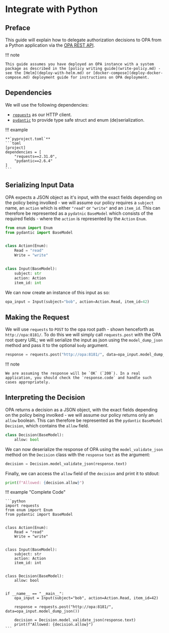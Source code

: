 # Integrate with Python

## Preface

This guide will explain how to delegate authorization decisions to OPA from a Python application via the [OPA REST API](https://www.openpolicyagent.org/docs/latest/rest-api/).

!!! note

    This guide assumes you have deployed an OPA instance with a system package as described in the [policy writing guide](write-policy.md) - see the [Helm](deploy-with-helm.md) or [docker-compose](deploy-docker-compose.md) deployment guide for instructions on OPA deployment.

## Dependencies

We will use the following dependencies:

- [`requests`](https://pypi.org/project/requests/) as our HTTP client.
- [`pydantic`](https://pypi.org/project/pydantic/) to provide type safe struct and enum (de)serialization.

!!! example

    **`pyproject.toml`**
    ```toml
    [project]
    dependencies = [
        "requests==2.31.0",
        "pydantic==2.6.4"
    ]
    ```

## Serializing Input Data

OPA expects a JSON object as it's input, with the exact fields depending on the policy being involked - we will assume our policy requires a `subject` name, an `action` which is either `"read"` or `"write"` and an `item_id`. This can therefore be represented as a `pydatnic` `BaseModel` which consists of the required fields - where the `action` is represented by the `Action` `Enum`.

```python
from enum import Enum
from pydantic import BaseModel


class Action(Enum):
    Read = "read"
    Write = "write"


class Input(BaseModel):
    subject: str
    action: Action
    item_id: int
```

We can now create an instance of this input as so:

```python
opa_input = Input(subject="bob", action=Action.Read, item_id=42)
```

## Making the Request

We will use `requests` to `POST` to the opa root path - shown henceforth as `http://opa:8181/`. To do this we will simply call `requests.post` with the OPA root query URL; we will serialize the input as json using the `model_dump_json` method and pass it to the optional `body` argument.

```python
response = requests.post("http://opa:8181/", data=opa_input.model_dump_json())
```

!!! note

    We are assuming the response will be `OK` (`200`). In a real application, you should check the `response.code` and handle such cases appropriately.

## Interpreting the Decision

OPA returns a decision as a JSON object, with the exact fields depending on the policy being involked - we will assume our policy returns only an `allow` boolean. This can therefore be represented as the `pydantic` `BaseModel` `Decision`, which contains the `allow` field.

```python
class Decision(BaseModel):
    allow: bool
```

We can now deserialize the response of OPA using the `model_validate_json` method on the `Decision` class with the `response` `text` as the argument:

```python
decision = Decision.model_validate_json(response.text)
```

Finally, we can access the `allow` field of the `decision` and print it to stdout:

```python
print(f"Allowed: {decision.allow}")
```

!!! example "Complete Code"

    ```python
    import requests
    from enum import Enum
    from pydantic import BaseModel


    class Action(Enum):
        Read = "read"
        Write = "write"


    class Input(BaseModel):
        subject: str
        action: Action
        item_id: int


    class Decision(BaseModel):
        allow: bool


    if __name__ == "__main__":
        opa_input = Input(subject="bob", action=Action.Read, item_id=42)

        response = requests.post("http://opa:8181/", data=opa_input.model_dump_json())

        decision = Decision.model_validate_json(response.text)
        print(f"Allowed: {decision.allow}")
    ```
